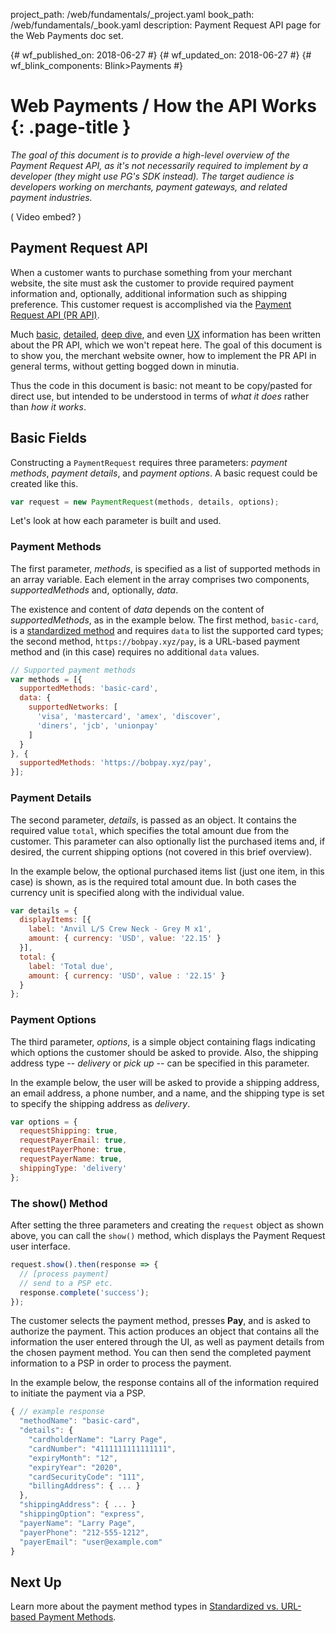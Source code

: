 project_path: /web/fundamentals/_project.yaml
book_path: /web/fundamentals/_book.yaml
description: Payment Request API page for the Web Payments doc set.

{# wf_published_on: 2018-06-27 #}
{# wf_updated_on: 2018-06-27 #}
{# wf_blink_components: Blink>Payments #}

# Web Payments / How the API Works {: .page-title }

_The goal of this document is to provide a high-level overview of the Payment Request API, 
as it's not necessarily required to implement by a developer (they might use PG's SDK 
instead). The target audience is developers working on merchants, payment gateways, and 
related payment industries._

( Video embed? )

## Payment Request API

When a customer wants to purchase something from your merchant website, the site must 
ask the customer to provide required payment information and, optionally, additional 
information such as shipping preference. This customer request is accomplished via the 
[Payment Request API (PR API)](https://w3c.github.io/payment-request/).

Much 
[basic](https://docs.google.com/document/d/1Afo0lsqksPNPSdkiSTuSDMm68x5XfMM4UPf7mbYwrgU/edit), 
[detailed](https://developer.mozilla.org/en-US/docs/Web/API/Payment_Request_API), 
[deep dive](web/fundamentals/payments/deep-dive-into-payment-request), 
and even 
[UX](web/fundamentals/payments/payment-request-ux-considerations) 
information has been written about the PR API, which we won't repeat here. The goal of this 
document is to show you, the merchant website owner, how to implement the PR API in general 
terms, without getting bogged down in minutia.

Thus the code in this document is basic: not meant to be copy/pasted for direct use, but 
intended to be understood in terms of _what it does_ rather than _how it works_.

## Basic Fields

Constructing a `PaymentRequest` requires three parameters: _payment methods_, _payment details_, 
and _payment options_. A basic request could be created like this.

```javascript
var request = new PaymentRequest(methods, details, options);
```

Let's look at how each parameter is built and used.

### Payment Methods

The first parameter, _methods_, is specified as a list of supported methods in an array variable. 
Each element in the array comprises two components, _supportedMethods_ and, optionally, _data_. 

The existence and content of _data_ depends on the content of _supportedMethods_, as in the 
example below. The first method, `basic-card`, is a 
[standardized method](https://docs.google.com/document/d/13hYK7-ddiRpD-VdD05310ZTUxrfUZ3Zj911NofaFc6I/edit?ts=5b075b04#) 
and requires `data` to list the supported card types; the second method, 
`https://bobpay.xyz/pay`, is a URL-based payment method and (in this case) requires no 
additional `data` values.

```javascript
// Supported payment methods
var methods = [{
  supportedMethods: 'basic-card',
  data: {
    supportedNetworks: [
      'visa', 'mastercard', 'amex', 'discover',
      'diners', 'jcb', 'unionpay'
    ]
  }
}, {
  supportedMethods: 'https://bobpay.xyz/pay',
}];
```

### Payment Details

The second parameter, _details_, is passed as an object. It contains the required value 
`total`, which specifies the total amount due from the customer. This parameter can also 
optionally list the purchased items and, if desired, the current shipping options (not 
covered in this brief overview).

In the example below, the optional purchased items list (just one item, in this case) 
is shown, as is the required total amount due. In both cases the currency unit is 
specified along with the individual value.

```javascript
var details = {
  displayItems: [{
    label: 'Anvil L/S Crew Neck - Grey M x1',
    amount: { currency: 'USD', value: '22.15' }
  }],
  total: {
    label: 'Total due',
    amount: { currency: 'USD', value : '22.15' }
  }
};
```

### Payment Options

The third parameter, _options_, is a simple object containing flags indicating which 
options the customer should be asked to provide. Also, the shipping address type -- 
_delivery_ or _pick up_ -- can be specified in this parameter.

In the example below, the user will be asked to provide a shipping address, an email 
address, a phone number, and a name, and the shipping type is set to specify the 
shipping address as _delivery_.

```javascript
var options = {
  requestShipping: true,
  requestPayerEmail: true,
  requestPayerPhone: true,
  requestPayerName: true,
  shippingType: 'delivery'
};
```

### The show() Method

After setting the three parameters and creating the `request` object as shown above, 
you can call the `show()` method, which displays the Payment Request user interface.

```javascript
request.show().then(response => {
  // [process payment]
  // send to a PSP etc.
  response.complete('success');
});
```

The customer selects the payment method, presses **Pay**, and is asked to authorize the 
payment. This action produces an object that contains all the information the user entered 
through the UI, as well as payment details from the chosen payment method. You can then send 
the completed payment information to a PSP in order to process the payment.

In the example below, the response contains all of the information required to initiate 
the payment via a PSP.

```javascript
{ // example response
  "methodName": "basic-card",
  "details": {
    "cardholderName": "Larry Page",
    "cardNumber": "4111111111111111",
    "expiryMonth": "12",
    "expiryYear": "2020",
    "cardSecurityCode": "111",
    "billingAddress": { ... }
  },
  "shippingAddress": { ... }
  "shippingOption": "express",
  "payerName": "Larry Page",
  "payerPhone": "212-555-1212",
  "payerEmail": "user@example.com"
}
```

## Next Up

Learn more about the payment method types in 
[Standardized vs. URL-based Payment Methods](https://docs.google.com/document/d/13hYK7-ddiRpD-VdD05310ZTUxrfUZ3Zj911NofaFc6I/edit#heading=h.xn0li2wq7erf).

